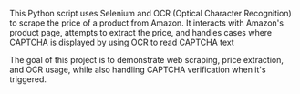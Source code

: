 This Python script uses Selenium and OCR (Optical Character Recognition) to scrape the price of a product from Amazon. It interacts with Amazon's product page, attempts to extract the price, and handles cases where CAPTCHA is displayed by using OCR to read CAPTCHA text 

The goal of this project is to demonstrate web scraping, price extraction, and OCR usage, while also handling CAPTCHA verification when it's triggered.